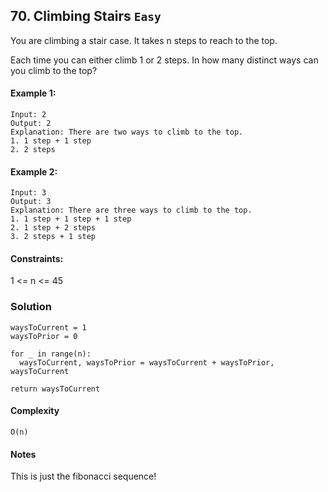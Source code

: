 ## 70. Climbing Stairs `Easy`

You are climbing a stair case. It takes n steps to reach to the top.

Each time you can either climb 1 or 2 steps. In how many distinct ways can you climb to the top?

#### Example 1:
```
Input: 2
Output: 2
Explanation: There are two ways to climb to the top.
1. 1 step + 1 step
2. 2 steps
```

#### Example 2:
```
Input: 3
Output: 3
Explanation: There are three ways to climb to the top.
1. 1 step + 1 step + 1 step
2. 1 step + 2 steps
3. 2 steps + 1 step
```

#### Constraints:
1 <= n <= 45

### Solution

``` python3
waysToCurrent = 1
waysToPrior = 0

for _ in range(n):
  waysToCurrent, waysToPrior = waysToCurrent + waysToPrior, waysToCurrent

return waysToCurrent
```

#### Complexity

```
O(n)
```

#### Notes

This is just the fibonacci sequence!
